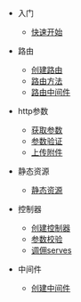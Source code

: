 * 入门

  * [快速开始](/egg/start.md)
  
* 路由
  * [创建路由](/egg/router/router.md)
  * [路由方法](/egg/router/method.md)
  * [路由中间件](/egg/router/middleware.md)
* http参数
  * [获取参数](/egg/parameter.md)
  * [参数验证](/egg/validation.md)
  * [上传附件](/egg/http/file.md)
* 静态资源
  * [静态资源](/egg/static/resource.md)
* 控制器
  * [创建控制器](/egg/controller/create.md)
  * [参数校验](zh-cn/quickstart.md)
  * [调佣serves](zh-cn/quickstart.md)
* 中间件
  * [创建中间件](zh-cn/quickstart.md)
